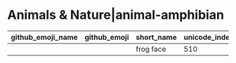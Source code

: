 # Animals & Nature|animal-amphibian

|github_emoji_name|github_emoji|short_name|unicode_index|
|---|---|---|---|
|||frog face|510|
